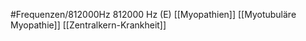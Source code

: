 #Frequenzen/812000Hz
812000 Hz (E)
[[Myopathien]]
[[Myotubuläre Myopathie]]
[[Zentralkern-Krankheit]]